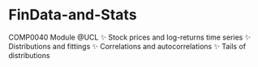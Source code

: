 # FinData-and-Stats
COMP0040 Module @UCL
✨ Stock prices and log-returns time series
✨ Distributions and fittings
✨ Correlations and autocorrelations
✨ Tails of distributions
